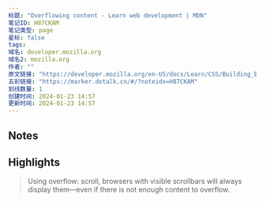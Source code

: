 ```yaml
---
标题: "Overflowing content - Learn web development | MDN"
笔记ID: H87CKAM
笔记类型: page
星标: false
tags: 
域名: developer.mozilla.org
域名2: mozilla.org
作者: ""
原文链接: "https://developer.mozilla.org/en-US/docs/Learn/CSS/Building_blocks/Overflowing_content"
五彩链接: "https://marker.dotalk.cn/#/?noteidx=H87CKAM"
划线数量: 1
创建时间: 2024-01-23 14:57
更新时间: 2024-01-23 14:57
---
```


## Notes


## Highlights
> Using overflow: scroll, browsers with visible scrollbars will always display them—even if there is not enough content to overflow.

